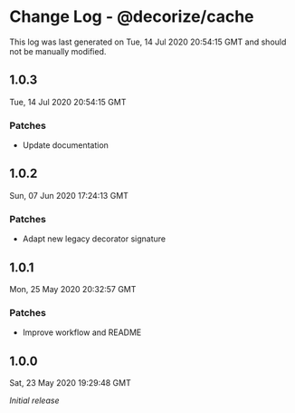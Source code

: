 # Change Log - @decorize/cache

This log was last generated on Tue, 14 Jul 2020 20:54:15 GMT and should not be manually modified.

## 1.0.3
Tue, 14 Jul 2020 20:54:15 GMT

### Patches

- Update documentation

## 1.0.2
Sun, 07 Jun 2020 17:24:13 GMT

### Patches

- Adapt new legacy decorator signature

## 1.0.1
Mon, 25 May 2020 20:32:57 GMT

### Patches

- Improve workflow and README

## 1.0.0
Sat, 23 May 2020 19:29:48 GMT

*Initial release*

